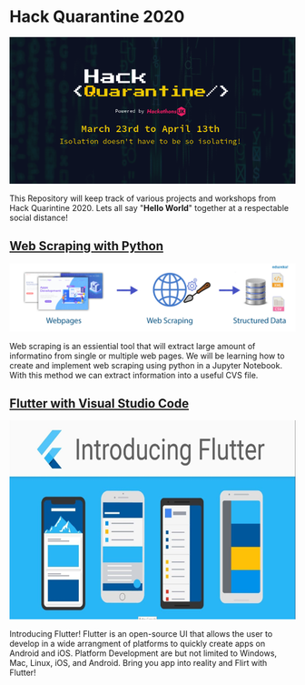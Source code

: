 # Hack Quarantine 2020

<img src="Repository Images/Hack Quarantine Banner.png">

This Repository will keep track of various projects and workshops from Hack Quarintine 2020. Lets all say "**Hello World**" together at a respectable social distance!  

## [Web Scraping with Python](https://github.com/jordanadrianoo/Hack-Quarantine-2020/tree/master/Web%20Scraping)

<img src="Repository Images/web scraping Banner.png" >

Web scraping is an essiential tool that will extract large amount of informatino from single or multiple web pages. We will be learning how to create and implement web scraping using python in a Jupyter Notebook. With this method we can extract information into a useful CVS file. 


## [Flutter with Visual Studio Code](https://github.com/jordanadrianoo/Hack-Quarantine-2020/tree/master/Flutter)

<img src="Repository Images/Flutter Banner.JPG" width="900" height="350">

Introducing Flutter! Flutter is an open-source UI that allows the user to develop in a wide arrangment of platforms to quickly create apps on Android and iOS. Platform Development are but not limited to Windows, Mac, Linux, iOS, and Android. Bring you app into reality and Flirt with Flutter!

